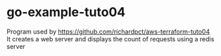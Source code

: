 # go-example-tuto04
Program used by https://github.com/richardpct/aws-terraform-tuto04  
It creates a web server and displays the count of requests using a redis server
